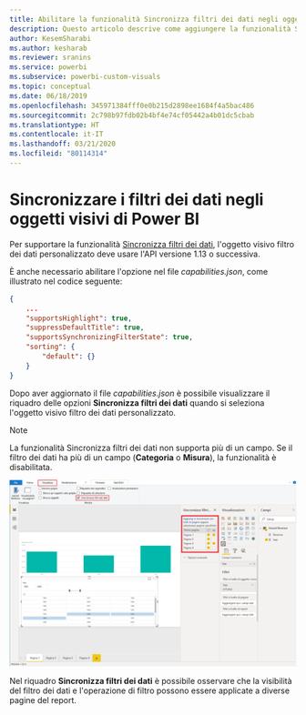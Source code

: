 ```yaml
---
title: Abilitare la funzionalità Sincronizza filtri dei dati negli oggetti visivi di Power BI
description: Questo articolo descrive come aggiungere la funzionalità Sincronizza filtri dei dati agli oggetti visivi di Power BI.
author: KesemSharabi
ms.author: kesharab
ms.reviewer: sranins
ms.service: powerbi
ms.subservice: powerbi-custom-visuals
ms.topic: conceptual
ms.date: 06/18/2019
ms.openlocfilehash: 345971384fff0e0b215d2898ee1684f4a5bac486
ms.sourcegitcommit: 2c798b97fdb02b4bf4e74cf05442a4b01dc5cbab
ms.translationtype: HT
ms.contentlocale: it-IT
ms.lasthandoff: 03/21/2020
ms.locfileid: "80114314"
---
```

# <a name="sync-slicers-in-power-bi-visuals"></a>Sincronizzare i filtri dei dati negli oggetti visivi di Power BI

Per supportare la funzionalità [Sincronizza filtri dei dati](https://docs.microsoft.com/power-bi/desktop-slicers), l'oggetto visivo filtro dei dati personalizzato deve usare l'API versione 1.13 o successiva.

È anche necessario abilitare l'opzione nel file *capabilities.json*, come illustrato nel codice seguente:

```json
{
    ...
    "supportsHighlight": true,
    "suppressDefaultTitle": true,
    "supportsSynchronizingFilterState": true,
    "sorting": {
        "default": {}
    }
}
```

Dopo aver aggiornato il file *capabilities.json* è possibile visualizzare il riquadro delle opzioni **Sincronizza filtri dei dati** quando si seleziona l'oggetto visivo filtro dei dati personalizzato.

> [!NOTE]
> La funzionalità Sincronizza filtri dei dati non supporta più di un campo. Se il filtro dei dati ha più di un campo (**Categoria** o **Misura**), la funzionalità è disabilitata.

![Riquadro "Sincronizza filtri dei dati"](media/enable-sync-slicers/sync-slicers-panel.png)

Nel riquadro **Sincronizza filtri dei dati** è possibile osservare che la visibilità del filtro dei dati e l'operazione di filtro possono essere applicate a diverse pagine del report.
